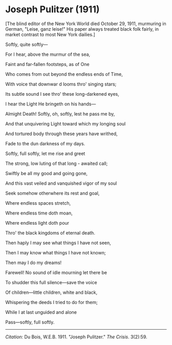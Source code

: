 <!--
title:   Joseph Pulitzer
author:  Du Bois, W.E.B.
journal: The Crisis
year:    1911
volume:  3
issue:   2
pages:   59
-->

# Joseph Pulitzer (1911)

[The blind editor of the New York World died October 29, 1911, murmuring in German, "Leise, ganz leise!" His paper always treated  black folk fairly, in market contrast to most New York dailies.]

<div class="poem">
<p class = "verse">Softly, quite softly&mdash;
<p class = "verse">For I hear, above the murmur of the sea,
<p class = "verse">Faint and far-fallen footsteps, as of One
<p class = "verse">Who comes from out beyond the endless ends of Time,
<p class = "verse">With voice that downwar d looms thro' singing stars;
<p class = "verse">Its subtle sound I see thro' these long-darkened eyes,
<p class = "verse">I hear the Light He bringeth on his hands&mdash;
<p class = "verse">Almight  Death! Softly, oh, softly, lest he pass me by,
<p class = "verse">And that unquivering Light toward which my longing soul
<p class = "verse">And tortured body through these years have writhed,
<p class = "verse">Fade to the dun darkness of my days.
</div>

<div class="poem">
<p class = "verse">Softly, full softly, let me rise and greet
<p class = "verse">The strong, low luting of that long - awaited call;
<p class = "verse">Swiftly be all my good and going gone,
<p class = "verse">And this vast veiled and vanquished vigor of my soul
<p class = "verse">Seek somehow otherwhere its rest and goal,
<p class = "verse">Where endless spaces stretch,
<p class = "verse">Where endless time doth moan,
<p class = "verse">Where endless light doth pour
<p class = "verse">Thro' the black kingdoms of eternal death.
</div>

<div class="poem">
<p class = "verse">Then haply I may see what things I have not seen,
<p class = "verse">Then I may know what things I have not known;
<p class = "verse">Then may I do my dreams!
<p class = "verse">Farewell! No sound of idle mourning let there be
<p class = "verse">To shudder this full silence&mdash;save the voice
<p class = "verse">Of children&mdash;little children, white and black,
<p class = "verse">Whispering the deeds I tried to do for them;
<p class = "verse">While I at last unguided and alone
<p class = "verse">Pass&mdash;softly, full softly.
</div>

______________
*Citation:* Du Bois, W.E.B. 1911. "Joseph Pulitzer." *The Crisis*. 3(2):59.